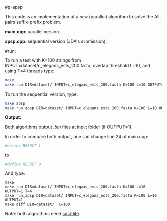 #p-apsp

This code is an implementation of a new (parallel) algorithm to solve the All-pairs suffix-prefix problem.

**main.cpp**: parallel version.

**apsp.cpp**: sequential version (JDA's submission).

#run:

To run a test with K=100 strings from INPUT=dataset/c_elegans_ests_200.fasta, overlap threshold L=10, and using T=4 threads type:

```sh
make
make run DIR=dataset/ INPUT=c_elegans_ests_200.fasta K=100 L=10 OUTPUT=0 T=4
```

To run the sequential version, type:
```sh
make apsp
make run_apsp DIR=dataset/ INPUT=c_elegans_ests_200.fasta K=100 L=10 OUTPUT=0
```

**Output:**

Both algorithms output _.bin_ files at input folder (if OUTPUT=1).

In order to compare both output, one can change line 24 of main.cpp:

```sh
#define RESULT 1
```
to
```sh
#define RESULT 0
```

And type:

```
make
make run DIR=dataset/ INPUT=c_elegans_ests_200.fasta K=100 L=10 OUTPUT=1 T=4
make run_apsp DIR=dataset/ INPUT=c_elegans_ests_200.fasta K=100 L=10 OUTPUT=1
make diff DIR=dataset/  K=100
```


Note: both algorithms need [sdsl-lite](https://github.com/simongog/sdsl-lite).



